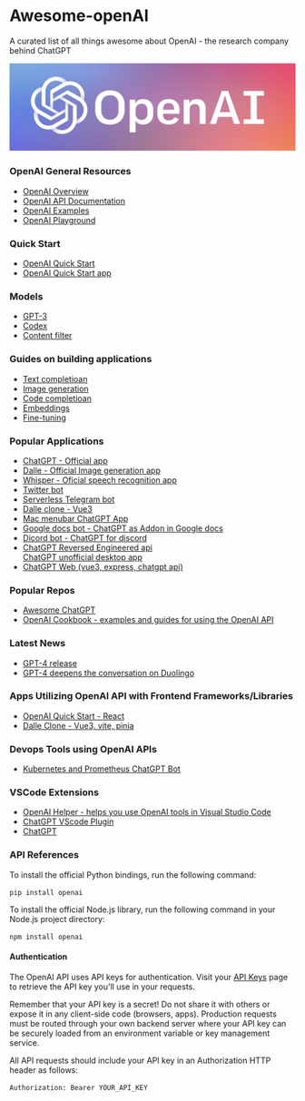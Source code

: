 # Awesome-openAI
A curated list of all things awesome about OpenAI - the research company behind ChatGPT

<img src="banner.png" />

### OpenAI General Resources
<ul>
  <li><a href="https://beta.openai.com/">OpenAI Overview</a></li>
  <li><a href="https://beta.openai.com/docs/introduction">OpenAI API Documentation</a></li>
  <li><a href="https://beta.openai.com/examples">OpenAI Examples</a></li>
  <li><a href="https://beta.openai.com/playground">OpenAI Playground</a></li>
</ul>

### Quick Start
<ul>
  <li><a href="https://beta.openai.com/docs/quickstart">OpenAI Quick Start</a></li>
  <li><a href="https://github.com/openai/openai-quickstart-node">OpenAI Quick Start app</a></li>
</ul>

### Models
<ul>
  <li><a href="https://beta.openai.com/docs/models/gpt-3">GPT-3</a></li>
  <li><a href="https://beta.openai.com/docs/models/codex">Codex</a></li>
  <li><a href="https://beta.openai.com/docs/models/content-filter">Content filter</a></li>
</ul>

### Guides on building applications
<ul>
  <li><a href="https://beta.openai.com/docs/guides/completion">Text completioan</a></li>
  <li><a href="https://beta.openai.com/docs/guides/images">Image generation</a></li>
  <li><a href="https://beta.openai.com/docs/guides/code">Code completioan</a></li>
  <li><a href="https://beta.openai.com/docs/guides/embeddings">Embeddings</a></li>
  <li><a href="https://beta.openai.com/docs/guides/fine-tuning">Fine-tuning</a></li>
</ul>

### Popular Applications
<ul>
  <li><a href="https://chat.openai.com/">ChatGPT - Official app</a></li>
  <li><a href="https://beta.openai.com/docs/guides/images">Dalle - Official Image generation app</a></li>
  <li><a href="https://openai.com/blog/whisper/">Whisper - Oficial speech recognition app </a></li>
  <li><a href="https://github.com/transitive-bullshit/chatgpt-twitter-bot">Twitter bot </a></li>
  <li><a href="https://github.com/franalgaba/chatgpt-telegram-bot-serverless">Serverless Telegram bot</a></li>
  <li><a href="https://github.com/Jaykef/OpenAI-ImageGeneration-Vue3">Dalle clone - Vue3</a></li>
  <li><a href="https://github.com/vincelwt/chatgpt-mac">Mac menubar ChatGPT App</a></li>
  <li><a href="https://github.com/cesarhuret/docGPT">Google docs bot - ChatGPT as Addon in Google docs</a></li>
  <li><a href="https://github.com/m1guelpf/chatgpt-discord">Dicord bot - ChatGPT for discord</a></li>
  <li><a href="https://github.com/acheong08/ChatGPT">ChatGPT Reversed Engineered api</a></li
  <li><a href="https://github.com/lencx/ChatGPT">ChatGPT unofficial desktop app</a></li>
  <li><a href="https://github.com/Chanzhaoyu/chatgpt-web">ChatGPT Web (vue3, express, chatgpt api)</a></li>
</ul>

### Popular Repos
<ul>
 <li><a href="https://github.com/humanloop/awesome-chatgpt">Awesome ChatGPT</a></li>
 <li><a href="https://github.com/openai/openai-cookbook">OpenAI Cookbook - examples and guides for using the OpenAI API</a></li>
</ul>

### Latest News
<ul>
  <li><a href="https://openai.com/product/gpt-4">GPT-4 release</a></li>
  <li><a href="https://openai.com/customer-stories/duolingo">GPT-4 deepens the conversation on Duolingo</a></li>
</ul>

### Apps Utilizing OpenAI API with Frontend Frameworks/Libraries
<ul>
  <li><a href="https://github.com/openai/openai-quickstart-node">OpenAI Quick Start - React</a></li>
  <li><a href="https://github.com/Jaykef/OpenAI-ImageGeneration-Vue3">Dalle Clone - Vue3, vite, pinia</a></li>
</ul>

### Devops Tools using OpenAI APIs
* [Kubernetes and Prometheus ChatGPT Bot](https://github.com/robusta-dev/kubernetes-chatgpt-bot)

### VSCode Extensions
<ul>
  <li><a href="https://marketplace.visualstudio.com/items?itemName=dogukanakkaya.chatgpt-code">OpenAI Helper - helps you use OpenAI tools in Visual Studio Code</a></li>
  <li><a href="https://marketplace.visualstudio.com/items?itemName=JayBarnes.chatgpt-vscode-plugin">ChatGPT VScode Plugin</a></li>
  <li><a href="https://marketplace.visualstudio.com/items?itemName=kiranshah.chatgpt-helper">ChatGPT</a></li>
  
</ul>

### API References
To install the official Python bindings, run the following command:
```
pip install openai
```
To install the official Node.js library, run the following command in your Node.js project directory:

```
npm install openai
```
#### Authentication
The OpenAI API uses API keys for authentication. Visit your <a href="https://beta.openai.com/account/api-keys">API Keys</a>  page to retrieve the API key you'll use in your requests.

Remember that your API key is a secret! Do not share it with others or expose it in any client-side code (browsers, apps). Production requests must be routed through your own backend server where your API key can be securely loaded from an environment variable or key management service.

All API requests should include your API key in an Authorization HTTP header as follows:
```
Authorization: Bearer YOUR_API_KEY
```



